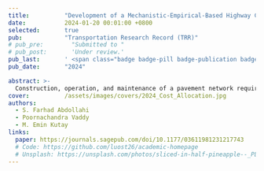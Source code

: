 ```yaml
---
title:          "Development of a Mechanistic-Empirical-Based Highway Cost Allocation Model for Flexible Pavements"
date:           2024-01-20 00:01:00 +0800
selected:       true
pub:            "Transportation Research Record (TRR)"
# pub_pre:        "Submitted to "
# pub_post:       'Under review.'
pub_last:       ' <span class="badge badge-pill badge-publication badge-success">Spotlight</span>'
pub_date:       "2024"

abstract: >-
  Construction, operation, and maintenance of a pavement network requires funding, partially sourced from road user taxes. Recent studies showed that lightweight vehicles are typically taxed higher compared with heavy trucks that damage the roads the most. To facilitate the equity and fairness of the allocated costs to different vehicles in the United States (U.S.), Highway Cost Allocation Studies (HCAS) were performed using various pavement performance prediction models. Reviewed literature showed the lack of mechanistic-empirical (ME)-based HCAS models for the flexible pavement network. In this study, a national-level ME-based HCAS model was developed, and the damage shares of different vehicle classes have been estimated for 67,583 pavement sections in the U.S. Highway Performance Monitoring System (HPMS) database. The proposed HCAS model was compared with the existing Federal Highway Administration (FHWA) HCAS model (i.e., National Pavement Cost Model [NAPCOM]). The analysis of the traffic data showed that two-axle single-unit trucks (SU2) and tractor-semitrailers with two tandem and one single axle (CS5T) were the most frequent users of the pavement network. The results showed that the damage share of SU2 is dominant in minor roadways, while the damage share of the heavier vehicles in the CS5T class is dominant in major arterials and interstates. In addition, it was found that, although the geographical location and environmental condition of the pavement section affects the magnitude of the pavement distresses, the distribution of the damage shares remains almost the same. This can be attributed to the similarities in the traffic data, for example, vehicle class distribution and axle load spectra.
cover:          /assets/images/covers/2024_Cost_Allocation.jpg
authors:
  - S. Farhad Abdollahi
  - Poornachandra Vaddy
  - M. Emin Kutay
links:
  paper: https://journals.sagepub.com/doi/10.1177/03611981231217743
  # Code: https://github.com/luost26/academic-homepage
  # Unsplash: https://unsplash.com/photos/sliced-in-half-pineapple--_PLJZmHZzk
---
```

